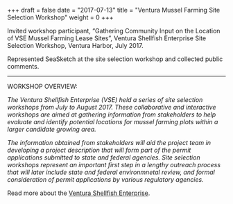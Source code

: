 +++
draft = false
date = "2017-07-13"
title = "Ventura Mussel Farming Site Selection Workshop"
weight = 0
+++


Invited workshop participant, “Gathering Community Input on the Location of VSE Mussel Farming Lease Sites”, Ventura Shellfish Enterprise Site Selection Workshop, Ventura Harbor, July 2017.

<!--more-->

Represented SeaSketch at the site selection workshop and collected public comments.

***

WORKSHOP OVERVIEW:

_The Ventura Shellfish Enterprise (VSE) held a series of site selection workshops from July to August 2017. These collaborative and interactive workshops are aimed at gathering information from stakeholders to help evaluate and identify potential locations for mussel farming plots within a larger candidate growing area._

_The information obtained from stakeholders will aid the project team in developing a project description that will form part of the permit applications submitted to state and federal agencies. Site selection workshops represent an important first step in a lengthy outreach process that will later include state and federal environmnetal review, and formal consideration of permit applications by various regulatory agencies._

Read more about the [Ventura Shellfish Enterprise](http://venturashellfishenterprise.com/).